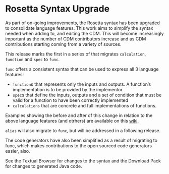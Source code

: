 # Rosetta Syntax Upgrade

As part of on-going improvements, the Rosetta syntax has been upgraded to consolidate language features. This work aims to simplify the syntax needed when adding to, and editing the CDM. This will become increasingly important as the number of CDM contributors increase and as CDM contributions starting coming from a variety of sources. 

This release marks the first in a series of that migrates `calculation`, `function` and `spec` to `func`.

`func` offers a consistent syntax that can be used to express all 3 language features:
- `function`s that represents only the inputs and outputs. A function’s implementation is to be provided by the implementor
- `spec`s that define the inputs, outputs and a set of condition that must be valid for a function to have been correctly implemented
- `calculations` that are concrete and full implementations of functions. 

Examples showing the before and after of this change in relation to the above language features (and otrhers) are available on this [wiki](https://github.com/REGnosys/rosetta-dsl/wiki/Rosetta-Syntax-Upgrade/31f933712fb7e3565e4cfb071f9fbb2580275920).

`alias` will also migrate to `func`, but will be addressed in a following release. 

The code generators have also been simplified as a result of migrating to func, which makes contributions to the open sourced code generators easier, also. 

See the Textual Browser for changes to the syntax and the Download Pack for changes to generated Java code. 
